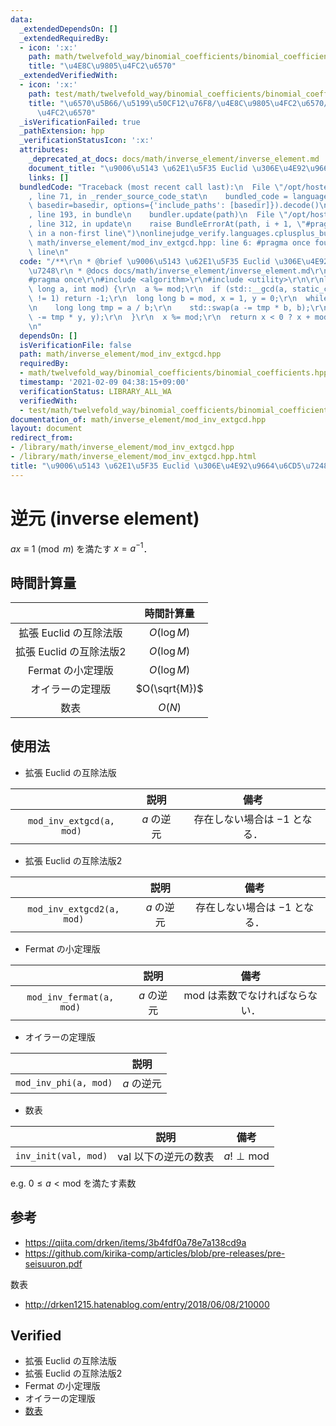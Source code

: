 ```yaml
---
data:
  _extendedDependsOn: []
  _extendedRequiredBy:
  - icon: ':x:'
    path: math/twelvefold_way/binomial_coefficients/binomial_coefficients.hpp
    title: "\u4E8C\u9805\u4FC2\u6570"
  _extendedVerifiedWith:
  - icon: ':x:'
    path: test/math/twelvefold_way/binomial_coefficients/binomial_coefficients.test.cpp
    title: "\u6570\u5B66/\u5199\u50CF12\u76F8/\u4E8C\u9805\u4FC2\u6570/\u4E8C\u9805\
      \u4FC2\u6570"
  _isVerificationFailed: true
  _pathExtension: hpp
  _verificationStatusIcon: ':x:'
  attributes:
    _deprecated_at_docs: docs/math/inverse_element/inverse_element.md
    document_title: "\u9006\u5143 \u62E1\u5F35 Euclid \u306E\u4E92\u9664\u6CD5\u7248"
    links: []
  bundledCode: "Traceback (most recent call last):\n  File \"/opt/hostedtoolcache/Python/3.9.1/x64/lib/python3.9/site-packages/onlinejudge_verify/documentation/build.py\"\
    , line 71, in _render_source_code_stat\n    bundled_code = language.bundle(stat.path,\
    \ basedir=basedir, options={'include_paths': [basedir]}).decode()\n  File \"/opt/hostedtoolcache/Python/3.9.1/x64/lib/python3.9/site-packages/onlinejudge_verify/languages/cplusplus.py\"\
    , line 193, in bundle\n    bundler.update(path)\n  File \"/opt/hostedtoolcache/Python/3.9.1/x64/lib/python3.9/site-packages/onlinejudge_verify/languages/cplusplus_bundle.py\"\
    , line 312, in update\n    raise BundleErrorAt(path, i + 1, \"#pragma once found\
    \ in a non-first line\")\nonlinejudge_verify.languages.cplusplus_bundle.BundleErrorAt:\
    \ math/inverse_element/mod_inv_extgcd.hpp: line 6: #pragma once found in a non-first\
    \ line\n"
  code: "/**\r\n * @brief \u9006\u5143 \u62E1\u5F35 Euclid \u306E\u4E92\u9664\u6CD5\
    \u7248\r\n * @docs docs/math/inverse_element/inverse_element.md\r\n */\r\n\r\n\
    #pragma once\r\n#include <algorithm>\r\n#include <utility>\r\n\r\nlong long mod_inv_extgcd(long\
    \ long a, int mod) {\r\n  a %= mod;\r\n  if (std::__gcd(a, static_cast<long long>(mod))\
    \ != 1) return -1;\r\n  long long b = mod, x = 1, y = 0;\r\n  while (b > 0) {\r\
    \n    long long tmp = a / b;\r\n    std::swap(a -= tmp * b, b);\r\n    std::swap(x\
    \ -= tmp * y, y);\r\n  }\r\n  x %= mod;\r\n  return x < 0 ? x + mod : x;\r\n}\r\
    \n"
  dependsOn: []
  isVerificationFile: false
  path: math/inverse_element/mod_inv_extgcd.hpp
  requiredBy:
  - math/twelvefold_way/binomial_coefficients/binomial_coefficients.hpp
  timestamp: '2021-02-09 04:38:15+09:00'
  verificationStatus: LIBRARY_ALL_WA
  verifiedWith:
  - test/math/twelvefold_way/binomial_coefficients/binomial_coefficients.test.cpp
documentation_of: math/inverse_element/mod_inv_extgcd.hpp
layout: document
redirect_from:
- /library/math/inverse_element/mod_inv_extgcd.hpp
- /library/math/inverse_element/mod_inv_extgcd.hpp.html
title: "\u9006\u5143 \u62E1\u5F35 Euclid \u306E\u4E92\u9664\u6CD5\u7248"
---
```

# 逆元 (inverse element)

$ax \equiv 1 \pmod{m}$ を満たす $x = a^{-1}$．


## 時間計算量

||時間計算量|
|:--:|:--:|
|拡張 Euclid の互除法版|$O(\log{M})$|
|拡張 Euclid の互除法版2|$O(\log{M})$|
|Fermat の小定理版|$O(\log{M})$|
|オイラーの定理版|$O(\sqrt{M})$|
|数表|$O(N)$|


## 使用法

- 拡張 Euclid の互除法版

||説明|備考|
|:--:|:--:|:--:|
|`mod_inv_extgcd(a, mod)`|$a$ の逆元|存在しない場合は $-1$ となる．|

- 拡張 Euclid の互除法版2

||説明|備考|
|:--:|:--:|:--:|
|`mod_inv_extgcd2(a, mod)`|$a$ の逆元|存在しない場合は $-1$ となる．|

- Fermat の小定理版

||説明|備考|
|:--:|:--:|:--:|
|`mod_inv_fermat(a, mod)`|$a$ の逆元|$\mathrm{mod}$ は素数でなければならない．|

- オイラーの定理版

||説明|
|:--:|:--:|
|`mod_inv_phi(a, mod)`|$a$ の逆元|

- 数表

||説明|備考|
|:--:|:--:|:--:|
|`inv_init(val, mod)`|$\mathrm{val}$ 以下の逆元の数表|$a! \perp \mathrm{mod}$|

e.g. $0 \leq a < \mathrm{mod}$ を満たす素数


## 参考

- https://qiita.com/drken/items/3b4fdf0a78e7a138cd9a
- https://github.com/kirika-comp/articles/blob/pre-releases/pre-seisuuron.pdf

数表
- http://drken1215.hatenablog.com/entry/2018/06/08/210000


## Verified

- 拡張 Euclid の互除法版
- 拡張 Euclid の互除法版2
- Fermat の小定理版
- オイラーの定理版
- [数表](https://atcoder.jp/contests/dwacon2017-honsen/submissions/9318092)
